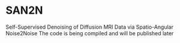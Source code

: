 # SAN2N
Self-Supervised Denoising of Diffusion MRI Data via Spatio-Angular Noise2Noise
The code is being compiled and will be published later
